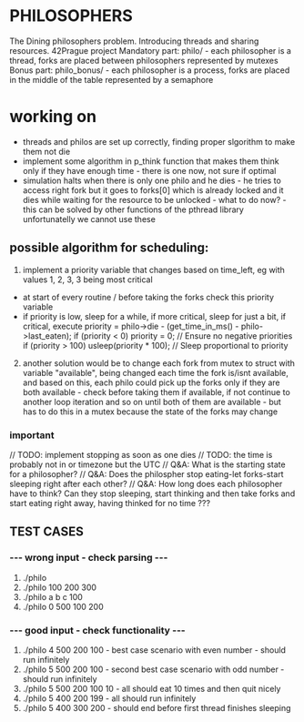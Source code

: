 # PHILOSOPHERS
The Dining philosophers problem. Introducing threads and sharing resources.
42Prague project
Mandatory part: philo/ - each philosopher is a thread, forks are placed between philosophers represented by mutexes
Bonus part: philo_bonus/ - each philosopher is a process, forks are placed in the middle of the table represented by a semaphore

# working on
- threads and philos are set up correctly, finding proper slgorithm to make them not die
- implement some algorithm in p_think function that makes them think only if they have enough time - there is one now, not sure if optimal
- simulation halts when there is only one philo and he dies - he tries to access right fork but it goes to forks[0] which is already locked and it dies while waiting for the resource to be unlocked - what to do now? - this can be solved by other functions of the pthread library unfortunatelly we cannot use these 

## possible algorithm for scheduling:
1. implement a priority variable that changes based on time_left, eg with values 1, 2, 3, 3 being most critical
- at start of every routine / before taking the forks check this priority variable
- if priority is low, sleep for a while, if more critical, sleep for just a bit, if critical, execute 
priority = philo->die - (get_time_in_ms() - philo->last_eaten);
if (priority < 0)
    priority = 0; // Ensure no negative priorities
if (priority > 100)
    usleep(priority * 100); // Sleep proportional to priority
2. another solution would be to change each fork from mutex to struct with variable "available", being changed each time the fork is/isnt available, and based on this, each philo could pick up the forks only if they are both available - check before taking them if available, if not continue to another loop iteration and so on until both of them are available - but has to do this in a mutex because the state of the forks may change 

### important
// TODO: implement stopping as soon as one dies
// TODO: the time is probably not in or timezone but the UTC
// Q&A: What is the starting state for a philosopher?
// Q&A: Does the philospher stop eating-let forks-start sleeping right after each other?
// Q&A: How long does each philosopher have to think? Can they stop sleeping, start thinking and then take forks and start eating right away, having thinked for no time ???

## TEST CASES
### --- wrong input - check parsing ---
1. ./philo
2. ./philo 100 200 300 
3. ./philo a b c 100
4. ./philo 0 500 100 200 

### --- good input - check functionality ---
1. ./philo 4 500 200 100 - best case scenario with even number - should run infinitely
2. ./philo 5 500 200 100 - second best case scenario with odd number - should run infinitely
3. ./philo 5 500 200 100 10 - all should eat 10 times and then quit nicely
4. ./philo 5 400 200 199 - all should run infinitely
5. ./philo 5 400 300 200 - should end before first thread finishes sleeping

